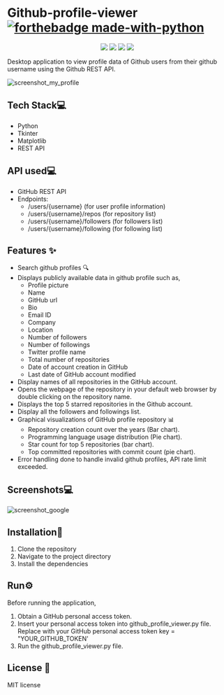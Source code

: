 # Github-profile-viewer  [![forthebadge made-with-python](http://ForTheBadge.com/images/badges/made-with-python.svg)](https://www.python.org/)

<p align="center">
  <img src="https://api.visitorbadge.io/api/visitors?path=https%3A%2F%2Fgithub.com%2Freshmaharidhas%2FGithub-profile-viewer&labelColor=%23000000&countColor=%230000ff&style=plastic&labelStyle=none"/>
  <img src="https://img.shields.io/github/repo-size/reshmaharidhas/Github-profile-viewer"/>
  <img src="https://img.shields.io/github/created-at/reshmaharidhas/Github-profile-viewer"/>
  <img src="https://img.shields.io/github/license/reshmaharidhas/Github-profile-viewer"/>
</p>
Desktop application to view profile data of Github users from their github username using the Github REST API.

![screenshot_my_profile](https://github.com/reshmaharidhas/Github-profile-viewer/assets/37250413/7fbd37d4-60a3-4010-ad21-748f87f80a83)

## Tech Stack💻
- Python
- Tkinter
- Matplotlib
- REST API

## API used💻
- GitHub REST API
- Endpoints:
    - /users/{username} (for user profile information)
    - /users/{username}/repos (for repository list)
    - /users/{username}/followers (for followers list)
    - /users/{username}/following (for following list)

## Features ✨
- Search github profiles 🔍
- Displays publicly available data in github profile such as,
    - Profile picture
    - Name
    - GitHub url
    - Bio
    - Email ID
    - Company
    - Location
    - Number of followers
    - Number of followings
    - Twitter profile name
    - Total number of repositories
    - Date of account creation in GitHub
    - Last date of GitHub account modified
- Display names of all repositories in the GitHub account.
- Opens the webpage of the repository in your default web browser by double clicking on the repository name.
- Displays the top 5 starred repositories in the Github account.
- Display all the followers and followings list.
- Graphical visualizations of GitHub profile repository 📊
    - Repository creation count over the years (Bar chart).
    - Programming language usage distribution (Pie chart).
    - Star count for top 5 repositories (bar chart).
    - Top committed repositories with commit count (pie chart).
- Error handling done to handle invalid github profiles, API rate limit exceeded.

## Screenshots💻
![screenshot_google](https://github.com/reshmaharidhas/Github-profile-viewer/assets/37250413/659ec57c-631a-4195-95e8-07b5af0296bb)

## Installation🔌
1. Clone the repository
2. Navigate to the project directory
3. Install the dependencies

## Run⚙️
Before running the application, 
1. Obtain a GitHub personal access token.
2. Insert your personal access token into github_profile_viewer.py file.
Replace with your GitHub personal access token
key = "YOUR_GITHUB_TOKEN'
3. Run the github_profile_viewer.py file.

## License 📖
MIT license
